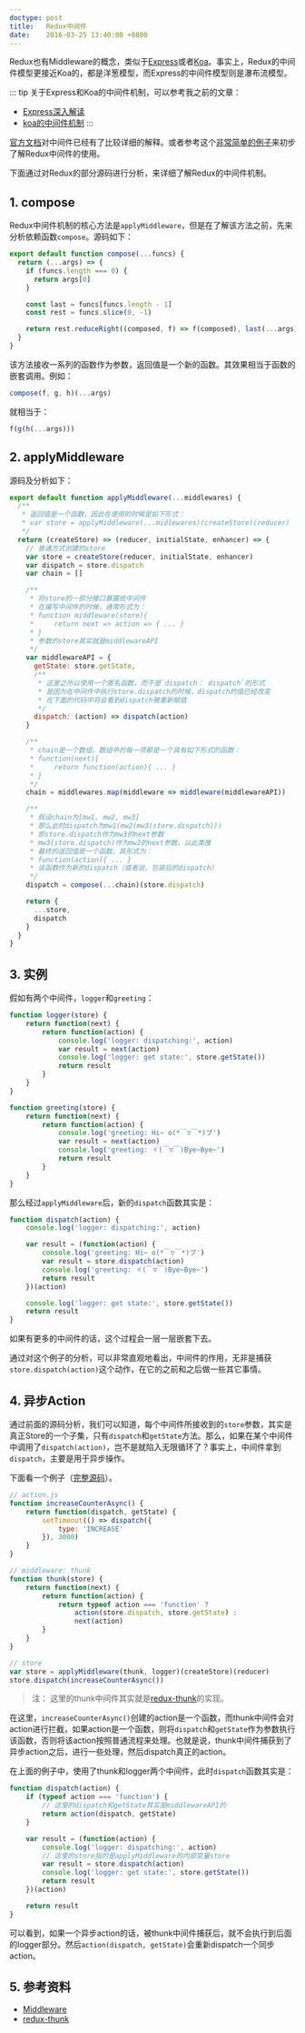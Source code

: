 ```yaml
---
doctype: post
title:   Redux中间件
date:    2016-03-25 13:40:00 +0800
---
```


Redux也有Middleware的概念，类似于[Express](http://expressjs.com/)或者[Koa](http://koajs.com/)。事实上，Redux的中间件模型更接近Koa的，都是洋葱模型，而Express的中间件模型则是瀑布流模型。

::: tip
关于Express和Koa的中间件机制，可以参考我之前的文章：

- [Express深入解读](./2015-10-22-express-in-depth)
- [koa的中间件机制](./2015-11-02-koa-middleware)
:::

[官方文档](http://redux.js.org/docs/advanced/Middleware.html)对中间件已经有了比较详细的解释。或者参考这个[非常简单的例子](https://github.com/simplest-demos/simplest-redux-middleware-demo)来初步了解Redux中间件的使用。

下面通过对Redux的部分源码进行分析，来详细了解Redux的中间件机制。

## 1. compose

Redux中间件机制的核心方法是`applyMiddleware`，但是在了解该方法之前，先来分析依赖函数`compose`。源码如下：

```javascript
export default function compose(...funcs) {
  return (...args) => {
    if (funcs.length === 0) {
      return args[0]
    }

    const last = funcs[funcs.length - 1]
    const rest = funcs.slice(0, -1)

    return rest.reduceRight((composed, f) => f(composed), last(...args))
  }
}
```

该方法接收一系列的函数作为参数，返回值是一个新的函数。其效果相当于函数的嵌套调用。例如：

```javascript
compose(f, g, h)(...args)
```

就相当于：

```javascript
f(g(h(...args)))
```

## 2. applyMiddleware

源码及分析如下：

```javascript
export default function applyMiddleware(...middlewares) {
  /**
   * 返回值是一个函数，因此在使用的时候是如下形式：
   * var store = applyMiddleware(...midlewares)(createStore)(reducer)
   */
  return (createStore) => (reducer, initialState, enhancer) => {
    // 普通方式创建的store
    var store = createStore(reducer, initialState, enhancer)
    var dispatch = store.dispatch
    var chain = []

    /**
     * 将store的一部分接口暴露给中间件
     * 在编写中间件的时候，通常形式为：
     * function middleware(store){
     *     return next => action => { ... }
     * }
     * 参数的store其实就是middlewareAPI
     */
    var middlewareAPI = {
      getState: store.getState,
      /**
       * 这里之所以使用一个匿名函数，而不是`dispatch： dispatch`的形式
       * 是因为在中间件中执行store.dispatch的时候，dispatch的值已经改变
       * 在下面的代码中将会看到dispatch被重新赋值
       */
      dispatch: (action) => dispatch(action)
    }

    /**
     * chain是一个数组，数组中的每一项都是一个具有如下形式的函数：
     * function(next){
     *     return function(action){ ... }
     * }
     */
    chain = middlewares.map(middleware => middleware(middlewareAPI))

    /**
     * 假设chain为[mw1, mw2, mw3]
     * 那么此时dispatch为mw1(mw2(mw3(store.dispatch)))
     * 即store.dispatch作为mw3的next参数
     * mw3(store.dispatch)作为mw2的next参数，以此类推
     * 最终的返回值是一个函数，其形式为：
     * function(action){ ... }
     * 该函数作为新的dispatch（或者说，包装后的dispatch）
     */
    dispatch = compose(...chain)(store.dispatch)

    return {
      ...store,
      dispatch
    }
  }
}
```

## 3. 实例

假如有两个中间件，`logger`和`greeting`：

```javascript
function logger(store) {
    return function(next) {
        return function(action) {
            console.log('logger: dispatching:', action)
            var result = next(action)
            console.log('logger: get state:', store.getState())
            return result
        }
    }
}

function greeting(store) {
    return function(next) {
        return function(action) {
            console.log('greeting: Hi~ o(*￣▽￣*)ブ')
            var result = next(action)
            console.log('greeting: ヾ(￣▽￣)Bye~Bye~')
            return result
        }
    }
}
```

那么经过`applyMiddleware`后，新的`dispatch`函数其实是：

```javascript
function dispatch(action) {
    console.log('logger: dispatching:', action)

    var result = (function(action) {
        console.log('greeting: Hi~ o(*￣▽￣*)ブ')
        var result = store.dispatch(action)
        console.log('greeting: ヾ(￣▽￣)Bye~Bye~')
        return result
    })(action)

    console.log('logger: get state:', store.getState())
    return result
}
```

如果有更多的中间件的话，这个过程会一层一层嵌套下去。

通过对这个例子的分析，可以非常直观地看出，中间件的作用，无非是捕获`store.dispatch(action)`这个动作，在它的之前和之后做一些其它事情。

## 4. 异步Action

通过前面的源码分析，我们可以知道，每个中间件所接收到的`store`参数，其实是真正Store的一个子集，只有`dispatch`和`getState`方法。那么，如果在某个中间件中调用了`dispatch(action)`，岂不是就陷入无限循环了？事实上，中间件拿到`dispatch`，主要是用于异步操作。

下面看一个例子（[完整源码](https://github.com/simplest-demos/simplest-redux-async-action-demo)）。

```javascript
// action.js
function increaseCounterAsync() {
    return function(dispatch, getState) {
        setTimeout(() => dispatch({
            type: 'INCREASE'
        }), 3000)
    }
}

// middleware: thunk
function thunk(store) {
    return function(next) {
        return function(action) {
            return typeof action === 'function' ?
                action(store.dispatch, store.getState) :
                next(action)
        }
    }
}

// store
var store = applyMiddleware(thunk, logger)(createStore)(reducer)
store.dispatch(increaseCounterAsync())
```

> 注： 这里的thunk中间件其实就是[redux-thunk](https://github.com/gaearon/redux-thunk)的实现。

在这里，`increaseCounterAsync()`创建的action是一个函数，而thunk中间件会对action进行拦截，如果action是一个函数，则将`dispatch`和`getState`作为参数执行该函数，否则将该action按照普通流程来处理。也就是说，thunk中间件捕获到了异步action之后，进行一些处理，然后dispatch真正的action。

在上面的例子中，使用了thunk和logger两个中间件，此时`dispatch`函数其实是：

```javascript
function dispatch(action) {
    if (typeof action === 'function') {
        // 这里的dispatch和getState其实是middlewareAPI的
        return action(dispatch, getState)
    }

    var result = (function(action) {
        console.log('logger: dispatching:', action)
        // 这里的store指的是applyMiddleware的内部变量store
        var result = store.dispatch(action)
        console.log('logger: get state:', store.getState())
        return result
    })(action)

    return result
}
```

可以看到，如果一个异步action的话，被thunk中间件捕获后，就不会执行到后面的logger部分。然后`action(dispatch, getState)`会重新dispatch一个同步action。

## 5. 参考资料

- [Middleware](http://redux.js.org/docs/advanced/Middleware.html)
- [redux-thunk](https://github.com/gaearon/redux-thunk)
